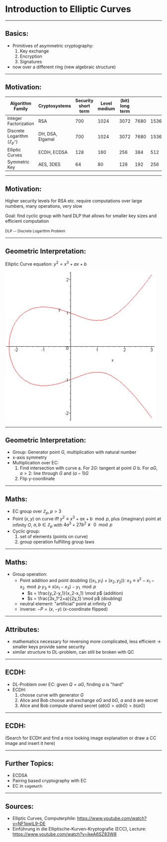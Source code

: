 
# Introduction to Elliptic Curves

---

## Basics:
- Primitives of asymmetric cryptography:
    1. Key exchange
    2. Encryption
    3. Signatures
- now over a different ring (new algebraic structure)

---

## Motivation:

| Algorithm Family | Cryptosystems | Security <br> short term | Level <br> medium | (bit) <br> long term | <br>  | <br>  |
|--|--|--|--|--|--|--|
| Integer Factorization | RSA | 700 | 1024 | 3072 | 7680 | 15360 |
| Discrete Logarithm ($\mathbb{Z}_{p^*}$) | DH, DSA, Elgamal | 700 | 1024 | 3072 | 7680 | 15360 |
| Elliptic Curves | ECDH, ECDSA | 128 | 160 | 256 | 384 | 512 |
| Symmetric Key | AES, 3DES | 64 | 80 | 128 | 192 | 256 |

---

## Motivation:

Higher security levels for RSA etc. require computations over large numbers, many operations, very slow

Goal: find cyclic group with hard DLP that allows for smaller key sizes and efficient computation

<small>DLP -- Discrete Logarithm Problem</small>

---

## Geometric Interpretation:

Elliptic Curve equation: $y^2 = x^3 + ax + b$

![Elliptic Curve](/imgs/e1e09d8b-db2c-4697-97f2-236190e83051.png)

---

## Geometric Interpretation:

- Group: Generator point $G$, multiplication with natural number
- x-axis symmetry
- Multiplication over EC:
    1. Find intersection with curve
        a. For $2G$: tangent at point $G$
        b. For $aG, a>2$: line through $G$ and $(a-1)G$
    2. Flip y-coordinate

---

## Maths:

- EC group over $\mathbb{Z}_p, p > 3$
- Point $(x, y)$ on curve iff $y^2 \equiv x^3 + ax + b \mod p$, plus (imaginary) point at infinity $O$, $a,b \in \mathbb{Z}_p$ with $4a^3 + 27b^2 \not\equiv 0 \mod p$
- Cyclic group:
    1. set of elements (points on curve)
    2. group operation fulfilling group laws

---

## Maths:

- Group operation:
    - Point addition and point doubling ($(x_1,y_1) + (x_2,y_2)$):
        $x_3 \equiv s^2 -x_1 -x_2 \mod p$
        $y_3 \equiv s (x_1 - x_3) -y_1 \mod p$
        - $s = \frac{y_2-y_1}{x_2-x_1} \mod p$ (addition)
        - $s = \frac{3x_1^2+a}{2y_1} \mod p$ (doubling)
    - neutral element: "artificial" point at infinity $O$
    - inverse: $-P = (x,-y)$ (x-coordinate flipped)

---

## Attributes:

- mathematics necessary for reversing more complicated, less efficient -> smaller keys provide same security
- similar structure to DL-problem, can still be broken with QC

---

## ECDH:

- DL-Problem over EC: given $Q = aG$, finding $a$ is "hard"
- ECDH:
    1. choose curve with generator $G$
    2. Alice and Bob choose and exchange $aG$ and $bG$, $a$ and $b$ are secret
    3. Alice and Bob compute shared secret $(ab)G = a(bG) = b(aG)$

---

## ECDH:

(Search for ECDH and find a nice looking image explanation or draw a CC image and insert it here)

---

## Further Topics:

- ECDSA
- Pairing based cryptography with EC
- EC in `sagemath`

---

## Sources:

- Elliptic Curves, Computerphile: https://www.youtube.com/watch?v=NF1pwjL9-DE
- Einführung in die Elliptische-Kurven-Kryptografie (ECC), Lecture: https://www.youtube.com/watch?v=ikeA6SZ83W8


